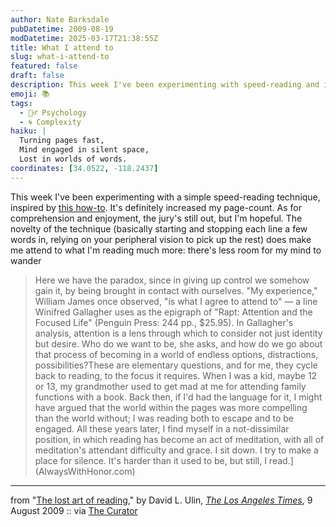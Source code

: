 ```yaml
---
author: Nate Barksdale
pubDatetime: 2009-08-19
modDatetime: 2025-03-17T21:38:55Z
title: What I attend to
slug: what-i-attend-to
featured: false
draft: false
description: This week I've been experimenting with speed-reading and its impact on my attention and enjoyment of literature.
emoji: 📚
tags:
  - 🧘‍♂️ Psychology
  - 🌀 Complexity
haiku: |
  Turning pages fast,  
  Mind engaged in silent space,  
  Lost in worlds of words.
coordinates: [34.0522, -118.2437]
---
```


This week I've been experimenting with a simple speed-reading technique, inspired by [this how-to](http://www.fourhourworkweek.com/blog/2009/07/30/speed-reading-and-accelerated-learning/). It's definitely increased my page-count. As for comprehension and enjoyment, the jury's still out, but I'm hopeful. The novelty of the technique (basically starting and stopping each line a few words in, relying on your peripheral vision to pick up the rest) does make me attend to what I'm reading much more: there's less room for my mind to wander

> Here we have the paradox, since in giving up control we somehow gain it, by being brought in contact with ourselves. "My experience," William James once observed, "is what I agree to attend to" — a line Winifred Gallagher uses as the epigraph of "Rapt: Attention and the Focused Life" (Penguin Press: 244 pp., $25.95). In Gallagher's analysis, attention is a lens through which to consider not just identity but desire. Who do we want to be, she asks, and how do we go about that process of becoming in a world of endless options, distractions, possibilities?These are elementary questions, and for me, they cycle back to reading, to the focus it requires. When I was a kid, maybe 12 or 13, my grandmother used to get mad at me for attending family functions with a book. Back then, if I'd had the language for it, I might have argued that the world within the pages was more compelling than the world without; I was reading both to escape and to be engaged. All these years later, I find myself in a not-dissimilar position, in which reading has become an act of meditation, with all of meditation's attendant difficulty and grace. I sit down. I try to make a place for silence. It's harder than it used to be, but still, I read.](AlwaysWithHonor.com)

---

from "[The lost art of reading](http://web.archive.org/web/20140407031038/http://www.latimes.com/entertainment/news/arts/la-ca-reading9-2009aug09,0,4905017.story)," by David L. Ulin, [_The Los Angeles Times_](http://web.archive.org/web/20140407031038/http://www.latimes.com/entertainment/news/arts/la-ca-reading9-2009aug09,0,4905017.story), 9 August 2009 :: via [The Curator](https://www.google.com/search?q=%22The%20Curator%22%20curatormagazine.com)
